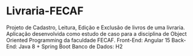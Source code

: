 # Livraria-FECAF
Projeto de Cadastro, Leitura, Edição e Exclusão de livros de uma livraria. Aplicação desenvolvida como estudo de caso para a disciplina de Object Oriented Programming da faculdade FECAF.  Front-End: Angular 15  Back-End: Java 8 + Spring Boot  Banco de Dados: H2
